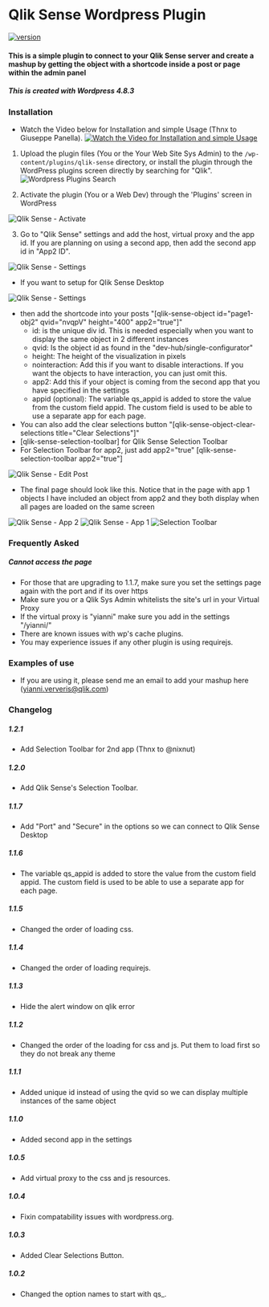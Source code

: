 # Qlik Sense Wordpress Plugin
[![version](http://img.shields.io/badge/version-1.2.1-brightgreen.svg?style=plastic)]()

#### This is a simple plugin to connect to your Qlik Sense server and create a mashup by getting the object with a shortcode inside a post or page within the admin panel


##### This is created with Wordpress 4.8.3 #####

### Installation ###

- Watch the Video below for Installation and simple Usage (Thnx to Giuseppe Panella).
[![Watch the Video for Installation and simple Usage](https://img.youtube.com/vi/dSZh5IJcp2g/0.jpg)](https://www.youtube.com/watch?v=dSZh5IJcp2g)

1. Upload the plugin files (You or the Your Web Site Sys Admin) to the `/wp-content/plugins/qlik-sense` directory, or install the plugin through the WordPress plugins screen directly by searching for "Qlik".
![Wordpress Plugins Search](/assets/install.png?raw=true "Wordpress Plugins Search")

2. Activate the plugin (You or a Web Dev) through the 'Plugins' screen in WordPress

![Qlik Sense - Activate](/assets/Activate.png?raw=true "Qlik Sense - Activate")

3. Go to "Qlik Sense" settings and add the host, virtual proxy and the app id. If you are planning on using a second app, then add the second app id in "App2 ID". 

![Qlik Sense - Settings](/assets/Settings-server.png?raw=true "Qlik Sense - Settings")

- If you want to setup for Qlik Sense Desktop

![Qlik Sense - Settings](/assets/Settings-local.png?raw=true "Qlik Sense - Settings")

- then add the shortcode into your posts "[qlik-sense-object id="page1-obj2" qvid="nvqpV" height="400" app2="true"]"
    - id: is the unique div id. This is needed especially when you want to display the same object in 2 different instances
    - qvid: Is the object id as found in the "dev-hub/single-configurator"
    - height: The height of the visualization in pixels
    - nointeraction: Add this if you want to disable interactions. If you want the objects to have interaction, you can just omit this.
    - app2: Add this if your object is coming from the second app that you have specified in the settings
    - appid (optional): The variable qs_appid is added to store the value from the custom field appid. The custom field is used to be able to use a separate app for each page.
- You can also add the clear selections button "[qlik-sense-object-clear-selections title="Clear Selections"]"
- [qlik-sense-selection-toolbar] for Qlik Sense Selection Toolbar
- For Selection Toolbar for app2, just add app2="true" [qlik-sense-selection-toolbar app2="true"]

![Qlik Sense - Edit Post](/assets/EditPost.png?raw=true "Qlik Sense - Edit Post")

- The final page should look like this. Notice that in the page with app 1 objects I have included an object from app2 and they both display when all pages are loaded on the same screen

![Qlik Sense - App 2](/assets/Helloworld.png?raw=true "Qlik Sense - App 2")
![Qlik Sense - App 1](/assets/Helloworld2.png?raw=true "Qlik Sense - App 1")
![Selection Toolbar](/assets/selection-toolbar.png?raw=true "Selection Toolbar")

### Frequently Asked ###

##### Cannot access the page

- For those that are upgrading to 1.1.7, make sure you set the settings page again with the port and if its over https
- Make sure you or a Qlik Sys Admin whitelists the site's url in your Virtual Proxy
- If the virtual proxy is "yianni" make sure you add in the settings "/yianni/"
- There are known issues with wp's cache plugins.
- You may experience issues if any other plugin is using requirejs.

### Examples of use ###
* If you are using it, please send me an email to add your mashup here (yianni.ververis@qlik.com)

### Changelog ###

##### 1.2.1
* Add Selection Toolbar for 2nd app (Thnx to @nixnut)

##### 1.2.0
* Add Qlik Sense's Selection Toolbar.

##### 1.1.7 #####
* Add "Port" and "Secure" in the options so we can connect to Qlik Sense Desktop

##### 1.1.6 #####
* The variable qs_appid is added to store the value from the custom field appid. The custom field is used to be able to use a separate app for each page.

##### 1.1.5 #####
* Changed the order of loading css.

##### 1.1.4 #####
* Changed the order of loading requirejs.

##### 1.1.3 #####
* Hide the alert window on qlik error

##### 1.1.2 #####
* Changed the order of the loading for css and js. Put them to load first so they do not break any theme

##### 1.1.1 #####
* Added unique id instead of using the qvid so we can display multiple instances of the same object

##### 1.1.0 #####
* Added second app in the settings

##### 1.0.5 #####
* Add virtual proxy to the css and js resources.

##### 1.0.4 #####
* Fixin compatability issues with wordpress.org.

##### 1.0.3 #####
* Added Clear Selections Button.

##### 1.0.2 #####
* Changed the option names to start with qs_.

